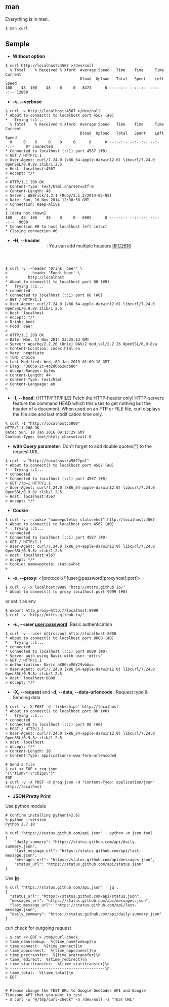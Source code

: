 ## man
Everything is in man.
```shell
$ man curl
```

## Sample
- **Without option**
```shell
$ curl http://localhost:4567 >/dev/null
  % Total    % Received % Xferd  Average Speed   Time    Time     Time  Current
                                 Dload  Upload   Total   Spent    Left  Speed
100    48  100    48    0     0   8473      0 --:--:-- --:--:-- --:--:-- 12000
```

- **-v, --verbose**
```shell
$ curl -v http://localhost:4567 >/dev/null
* About to connect() to localhost port 4567 (#0)
*   Trying ::1...
  % Total    % Received % Xferd  Average Speed   Time    Time     Time  Current
                                 Dload  Upload   Total   Spent    Left  Speed
  0     0    0     0    0     0      0      0 --:--:-- --:--:-- --:--:--     0* connected
* Connected to localhost (::1) port 4567 (#0)
> GET / HTTP/1.1
> User-Agent: curl/7.24.0 (x86_64-apple-darwin12.0) libcurl/7.24.0 OpenSSL/0.9.8z zlib/1.2.5
> Host: localhost:4567
> Accept: */*
>
< HTTP/1.1 200 OK
< Content-Type: text/html;charset=utf-8
< Content-Length: 48
< Server: WEBrick/1.3.1 (Ruby/2.1.2/2014-05-08)
< Date: Sun, 16 Nov 2014 12:30:58 GMT
< Connection: Keep-Alive
<
{ [data not shown]
100    48  100    48    0     0   6985      0 --:--:-- --:--:-- --:--:--  9600
* Connection #0 to host localhost left intact
* Closing connection #0
```

- **-H, --header <header>**: You can add multiple headers
[RFC2616](http://www.w3.org/Protocols/rfc2616/rfc2616-sec14.html)
```shell
$ curl -v --header 'Drink: beer' \
>         --header 'Food: beer' \
>         http://localhost
* About to connect() to localhost port 80 (#0)
*   Trying ::1...
* connected
* Connected to localhost (::1) port 80 (#0)
> GET / HTTP/1.1
> User-Agent: curl/7.24.0 (x86_64-apple-darwin12.0) libcurl/7.24.0 OpenSSL/0.9.8z zlib/1.2.5
> Host: localhost
> Accept: */*
> Drink: beer
> Food: beer
>
< HTTP/1.1 200 OK
< Date: Mon, 17 Nov 2014 23:35:13 GMT
< Server: Apache/2.2.26 (Unix) DAV/2 mod_ssl/2.2.26 OpenSSL/0.9.8za
< Content-Location: index.html.en
< Vary: negotiate
< TCN: choice
< Last-Modified: Wed, 09 Jan 2013 01:09:18 GMT
< ETag: "3605a-2c-4d2d0b628cb80"
< Accept-Ranges: bytes
< Content-Length: 44
< Content-Type: text/html
< Content-Language: en
<
```

- **-I, --head**: (HTTP/FTP/FILE)  Fetch the HTTP-header only! HTTP-servers feature the command HEAD which this uses to get nothing but the header of a document. When used on an FTP or FILE file, curl displays the file size and last modification time only.
```shell
% curl -I "http://localhost:5000"
HTTP/1.1 200 OK
Date: Sun, 10 Jan 2016 09:13:29 GMT
Content-Type: text/html; charset=utf-8
```


- **with Query parameter**: Don't forget to add double quotes(") to the request URL.
```shell
$ curl -v "http://localhost:4567?p=1"
* About to connect() to localhost port 4567 (#0)
*   Trying ::1...
* connected
* Connected to localhost (::1) port 4567 (#0)
> GET /?p=1 HTTP/1.1
> User-Agent: curl/7.24.0 (x86_64-apple-darwin12.0) libcurl/7.24.0 OpenSSL/0.9.8z zlib/1.2.5
> Host: localhost:4567
> Accept: */*
```

- **Cookie**
```shell
$ curl -v --cookie "name=poteto; status=hot" http://localhost:4567
* About to connect() to localhost port 4567 (#0)
*   Trying ::1...
* connected
* Connected to localhost (::1) port 4567 (#0)
> GET / HTTP/1.1
> User-Agent: curl/7.24.0 (x86_64-apple-darwin12.0) libcurl/7.24.0 OpenSSL/0.9.8z zlib/1.2.5
> Host: localhost:4567
> Accept: */*
> Cookie: name=poteto; status=hot
>
```
- **-x, --proxy**: <[protocol://][user@password]proxyhost[:port]>
```shell
$ curl -v -x localhost:9999 'http://mttrs.github.io/'
* About to connect() to proxy localhost port 9999 (#0)
```
or set it as env
```shell
$ export http_proxy=http://localhost:9999
$ curl -v 'http://mttrs.github.io/'
```

- **-u, --user <user:password>**: Basic authentication
```shell
$ curl -v --user mttrs:cool http://localhost:8080
* About to connect() to localhost port 8080 (#0)
*   Trying ::1...
* connected
* Connected to localhost (::1) port 8080 (#0)
* Server auth using Basic with user 'mttrs'
> GET / HTTP/1.1
> Authorization: Basic bXR0cnM6Y29vbA==
> User-Agent: curl/7.24.0 (x86_64-apple-darwin12.0) libcurl/7.24.0 OpenSSL/0.9.8z zlib/1.2.5
> Host: localhost:8080
> Accept: */*
```

- **-X, --request <command>** and **-d, --data, --data-urlencode <data>**: Request type & Sending data
```shell
$ curl -v -X POST -d 'fish=chips' http://localhost
* About to connect() to localhost port 80 (#0)
*   Trying ::1...
* connected
* Connected to localhost (::1) port 80 (#0)
> POST / HTTP/1.1
> User-Agent: curl/7.24.0 (x86_64-apple-darwin12.0) libcurl/7.24.0 OpenSSL/0.9.8z zlib/1.2.5
> Host: localhost
> Accept: */*
> Content-Length: 10
> Content-Type: application/x-www-form-urlencoded

# Send a file
$ cat << EOF > req.json
"{\"fish\":\"chips\"}"
EOF
$ curl -v -X POST -d @req.json -H "Content-Tyep: application/json" http://localhost
```

- **JSON Pretty Print**

Use python module
```shell
# Confirm installing python(>2.6)
% python --version
Python 2.7.10

% curl "https://status.github.com/api.json" | python -m json.tool
{
    "daily_summary": "https://status.github.com/api/daily-summary.json",
    "last_message_url": "https://status.github.com/api/last-message.json",
    "messages_url": "https://status.github.com/api/messages.json",
    "status_url": "https://status.github.com/api/status.json"
}
```

Use [**jq**](https://stedolan.github.io/jq/)
```shell
% curl "https://status.github.com/api.json" | jq .
{
  "status_url": "https://status.github.com/api/status.json",
  "messages_url": "https://status.github.com/api/messages.json",
  "last_message_url": "https://status.github.com/api/last-message.json",
  "daily_summary": "https://status.github.com/api/daily-summary.json"
}
```

curl check for outgoing request
```
~ $ cat << EOF > /tmp/curl-check
> time_namelookup:  %{time_namelookup}\n
> time_connect:  %{time_connect}\n
> time_appconnect:  %{time_appconnect}\n
> time_pretransfer:  %{time_pretransfer}\n
> time_redirect:  %{time_redirect}\n
> time_starttransfer:  %{time_starttransfer}\n
> ------------------------------------------\n
> time_total:  %{time_total}\n
> EOF


# Please change the TEST URL to Google GeoCoder API and Google Timezone API that you want to test.
~ $ curl -w "@/tmp/curl-check" -o /dev/null -s "TEST URL"
```
